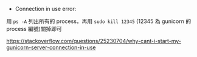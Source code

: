 
- Connection in use error:

用 ```ps -A``` 列出所有的 process，再用 ```sudo kill 12345``` (12345 為 gunicorn 的 process 編號)關掉即可

https://stackoverflow.com/questions/25230704/why-cant-i-start-my-gunicorn-server-connection-in-use
